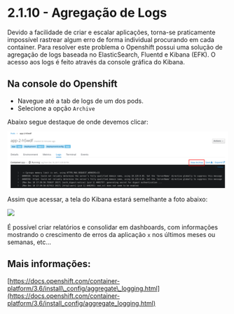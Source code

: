 # 2.1.10 - Agregação de Logs

Devido a facilidade de criar e escalar aplicações, torna-se praticamente impossível rastrear algum erro de forma individual procurando em cada container. Para resolver este problema o Openshift possui uma solução de agregação de logs baseada no ElasticSearch, Fluentd e Kibana \(EFK\). O acesso aos logs é feito através da console gráfica do Kibana.

## Na console do Openshift

* Navegue até a tab de logs de um dos pods.
* Selecione a opção `Archive`

Abaixo segue destaque de onde devemos clicar:

![](../../.gitbook/assets/selection_089%20%281%29.png)

Assim que acessar, a tela do Kibana estará semelhante a foto abaixo:

![](https://storage.googleapis.com/workshop-openshift/log-aggregation.png)

É possível criar relatórios e consolidar em dashboards, com informações mostrando o crescimento de erros da aplicação `x` nos últimos meses ou semanas, etc...

## Mais informações:

[https://docs.openshift.com/container-platform/3.6/install\_config/aggregate\_logging.html](https://docs.openshift.com/container-platform/3.6/install_config/aggregate_logging.html)

